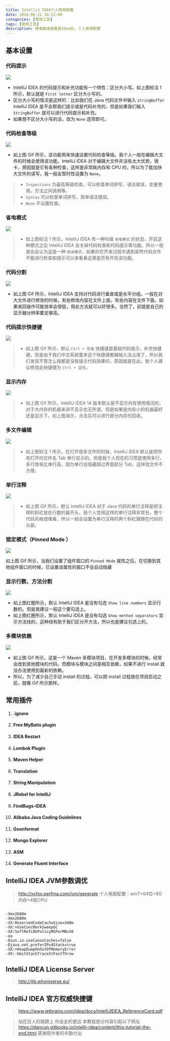 ```yaml
---
title: IntelliJ IDEA个人常用配置
date: 2018-06-22 16:12:09
categories: [常用工具]
tags: [常用工具]
description: 换电脑或者重装Idea后，个人常用配置
---
```


## 基本设置



### 代码提示

![](http://op7wplti1.bkt.clouddn.com/xxvi-a-settings-introduce-1.jpg)

- IntelliJ IDEA 的代码提示和补充功能有一个特性：区分大小写。如上图标注 1 所示，默认就是 `First letter` 区分大小写的。
- 区分大小写的情况是这样的：比如我们在 Java 代码文件中输入 `stringBuffer` IntelliJ IDEA 是不会帮我们提示或是代码补充的，但是如果我们输入 `StringBuffer` 就可以进行代码提示和补充。
- 如果想不区分大小写的话，改为 `None` 选项即可。



###  代码检查等级

![](http://op7wplti1.bkt.clouddn.com/xxvi-a-settings-introduce-2.gif)

- 如上图 Gif 所示，该功能用来快速设置代码检查等级。我个人一般在编辑大文件的时候会使用该功能。IntelliJ IDEA 对于编辑大文件并没有太大优势，很卡，原因就是它有各种检查，这样是非常耗内存和 CPU 的，所以为了能加快大文件的读写，我一般会暂时性设置为 `None`。

> - `Inspections` 为最高等级检查，可以检查单词拼写，语法错误，变量使用，方法之间调用等。
> - `Syntax` 可以检查单词拼写，简单语法错误。
> - `None` 不设置检查。

### 省电模式

![](http://op7wplti1.bkt.clouddn.com/xxvi-a-settings-introduce-6.jpg)

> - 如上图标注 1 所示，IntelliJ IDEA 有一种叫做 `省电模式` 的状态，开启这种模式之后 IntelliJ IDEA 会关掉代码检查和代码提示等功能。所以一般我也会认为这是一种 `阅读模式`，如果你在开发过程中遇到突然代码文件不能进行检查和提示可以来看看这里是否有开启该功能。

 

### 代码分割

![](https://dancon.gitbooks.io/intellij-idea/content/images/xxvi-a-settings-introduce-9.gif)

- 如上图 Gif 所示，IntelliJ IDEA 支持对代码进行垂直或是水平分组。一般在对大文件进行修改的时候，有些修改内容在文件上面，有些内容在文件下面，如果来回操作可能效率会很低，用此方法就可以好很多。当然了，前提是自己的显示器分辨率要足够高。



### 代码提示快捷键

![](http://op7wplti1.bkt.clouddn.com/xxvi-a-settings-introduce-13.gif)

> - 如上图 Gif 所示，默认 `Ctrl + 空格` 快捷键是基础代码提示、补充快捷键，但是由于我们中文系统基本这个快捷键都被输入法占用了，所以我们发现不管怎么按都是没有提示代码效果的，原因就是在此。我个人建议修改此快捷键为 `Ctrl + 逗号`。

 ### 显示内存

![](http://op7wplti1.bkt.clouddn.com/xxvi-a-settings-introduce-14.gif)

> - 如上图 Gif 所示，IntelliJ IDEA 14 版本默认是不显示内存使用情况的，对于大内存的机器来讲不显示也无所谓，但是如果是内存小的机器最好还是显示下。如上图演示，点击后可以进行部分内存的回收。

 ### 多文件编辑

![](http://op7wplti1.bkt.clouddn.com/xxvi-a-settings-introduce-15.jpg)

> - 如上图标注 1 所示，在打开很多文件的时候，IntelliJ IDEA 默认是把所有打开的文件名 Tab 单行显示的。但是我个人现在的习惯是使用多行，多行效率比单行高，因为单行会隐藏超过界面部分 Tab，这样找文件不方便。

 ### 单行注释

![](http://op7wplti1.bkt.clouddn.com/xxvi-a-settings-introduce-16.gif)

> - 如上图 Gif 所示，默认 IntelliJ IDEA 对于 Java 代码的单行注释是把注释的斜杠放在行数的最开头，我个人觉得这样的单行注释非常丑，整个代码风格很难看，所以一般会设置为单行注释的两个斜杠跟随在代码的头部。

### 锁定模式（Pinned Mode ）

![](http://op7wplti1.bkt.clouddn.com/xxvi-a-settings-introduce-24.gif)

如上图 Gif 所示，当我们设置了组件窗口的 `Pinned Mode` 属性之后，在切换到其他组件窗口的时候，已设置该属性的窗口不会自动隐藏 

### 显示行数、方法分割

![](http://op7wplti1.bkt.clouddn.com/xxvi-a-settings-introduce-29.jpg)

- 如上图红圈所示，默认 IntelliJ IDEA 是没有勾选 `Show line numbers` 显示行数的，但是我建议一般这个要勾选上。
- 如上图红圈所示，默认 IntelliJ IDEA 是没有勾选 `Show method separators` 显示方法线的，这种线有助于我们区分开方法，所以也是建议勾选上的。

### 多模块依赖

![](http://op7wplti1.bkt.clouddn.com/xxvi-a-settings-introduce-41.gif)

- 如上图 Gif 所示，这是一个 Maven 多模块项目，在开发多模块的时候，经常会改到其他模块的代码，而模块与模块之间是相互依赖，如果不进行 install 就没办法使用到最新的依赖。
- 所以，为了减少自己手动 install 的过程，可以把 install 过程放在项目启动之前，就像 Gif 所示那样。



 ##  常用插件

1. #### .ignore

2. #### Free MyBatis plugin

3. #### IDEA Restart

4. #### Lombok Plugin

5. #### Maven Helper

6. #### Translation

7. #### String Manipulation

8. #### JRebel for IntelliJ

9. #### FindBugs-IDEA

10. #### Alibaba Java Coding Guidelines

11. #### Gsonformat

12. #### Mongo Explorer

13. #### ASM

14. #### Generate Fluent Interface



##  IntelliJ  IDEA JVM参数调优

> <http://xxfox.perfma.com/jvm/generate> 
个人电脑配置：win7+64位+8G内存+4核CPU:
```

-Xmx2688m
-Xmx2688m
-XX:ReservedCodeCacheSize=340m
-XX:+UseConcMarkSweepGC
-XX:SoftRefLRUPolicyMSPerMB=50
-ea
-Dsun.io.useCanonCaches=false
-Djava.net.preferIPv4Stack=true
-XX:+HeapDumpOnOutOfMemoryError
-XX:-OmitStackTraceInFastThrow

```

## IntelliJ  IDEA  License  Server 

> http://jtb.whoniverse.eu/

## IntelliJ IDEA 官方权威快捷键

> https://www.jetbrains.com/idea/docs/IntelliJIDEA_ReferenceCard.pdf 

> 站在巨人的肩膀上 你会走的更远
> 本教程部分内容引起以下网址
> https://dancon.gitbooks.io/intellij-idea/content/this-tutorial-the-end.html 感谢原作者的辛勤付出

